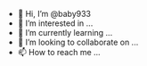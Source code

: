 - 👋 Hi, I’m @baby933
- 👀 I’m interested in ...
- 🌱 I’m currently learning ...    
- 💞️ I’m looking to collaborate on ...
- 📫 How to reach me ...

<!---
baby933/baby933 is a ✨ special ✨ repository because its `README.md` (this file) appears on your GitHub profile.
You can click the Preview link to take a look at your changes.
--->
